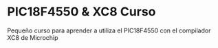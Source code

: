 # PIC18F4550 & XC8 Curso

Pequeño curso para aprender a utiliza el PIC18F4550 con el compilador XC8 de Microchip
